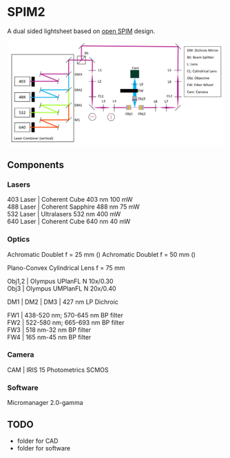 # SPIM2

A dual sided lightsheet based on [open SPIM](https://openspim.org/) design.  

![System Schematic](/Images/Schematic.png)

## Components

### Lasers  
403 Laser | Coherent Cube 403 nm 100 mW  
488 Laser | Coherent Sapphire 488 nm 75 mW  
532 Laser | Ultralasers 532 nm 400 mW  
640 Laser | Coherent Cube 640 nm 40 mW

### Optics
Achromatic Doublet f = 25 mm ()
Achromatic Doublet f = 50 mm ()

Plano-Convex Cylindrical Lens f = 75 mm

Obj1,2 | Olympus UPlanFL N 10x/0.30    
Obj3 | Olympus UMPlanFL N 20x/0.40    

DM1 | 
DM2 | 
DM3 | 427 nm LP Dichroic  

FW1 | 438-520 nm; 570-645 nm BP filter  
FW2 | 522-580 nm; 665-693 nm BP filter  
FW3 | 518 nm-32 nm BP filter  
FW4 | 165 nm-45 nm BP filter  

### Camera
CAM | IRIS 15 Photometrics SCMOS   

### Software
Micromanager 2.0-gamma

## TODO 
* folder for CAD
* folder for software
